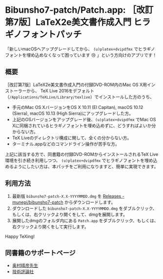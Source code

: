 Bibunsho7-patch/Patch.app: ［改訂第7版］LaTeX2e美文書作成入門 ヒラギノフォントパッチ
====================

「新しいmacOSへアップグレードしてから、 `(u)platex+dvipdfmx` でヒラギノフォントを埋め込めなくなって困っています :cry: 」という方向けのアプリです！

## 概要

［改訂第7版］LaTeX2e美文書作成入門の付録DVD-ROM内のMac OS X用インストーラーから、
TeX Live 2016をデフォルト（`/Applications/TeXLive/Library/texlive`）でインストールした方のうち、

 * 手元のMac OS XバージョンをOS X 10.11 (El Capitan), macOS 10.12 (Sierra), macOS 10.13 (High Sierra)にアップグレードした方。
 * 上記のOSバージョンをアップグレード後、`(u)platex+dvipdfmx` でMac OS Xに同梱されているヒラギノフォントを埋め込めずに、どうすればよいか分からない方。
 * TeX Liveのディレクトリ構成に関して、全くの分からない方。
 * ターミナル.appなどのコマンドライン操作が苦手な方。

上記に該当する方で、同書籍の付録DVD-ROMからインストールされるTeX Live環境を引き続き利用しつつ、 `(u)platex+dvipdfmx` でヒラギノフォントを埋め込めるようにしたい方は、本パッチをご利用になりますと、簡単に実現できます。

## 利用方法

 1. 最新版 `bibunsho7-patch-X.X-YYYYMMDD.dmg` を [Releases - munepi/bibunsho7-patch](https://github.com/munepi/bibunsho7-patch/releases) からダウンロードします。
 1. ダウンロードした `bibunsho7-patch-X.X-YYYYMMDD.dmg` をダブルクリック、もしくは、右クリックより開くをして、dmgを展開します。
 1. 展開したdmgのフォルダ内にある `Patch.app` をダブルクリック、もしくは、右クリックより開くをして実行します。

Happy TeXing!

## 同書籍のサポートページ

 * [奥村晴彦先生](http://okumuralab.org/bibun7/)
 * [技術評論社](http://gihyo.jp/book/2017/978-4-7741-8705-1/support)
